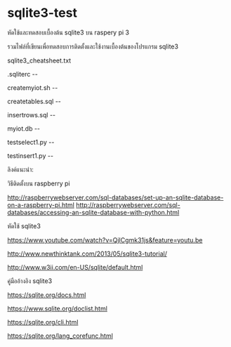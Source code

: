 # sqlite3-test
หัดใช้และทดสอบเบื้องต้น sqlite3 บน raspery pi 3

รวมไฟล์ที่เขียนเพื่อทดสอบการติดตั้งและใช้งานเบื้องต้นของโปรแกรม sqlite3

sqlite3_cheatsheet.txt

.sqliterc --

createmyiot.sh -- 

createtables.sql --

insertrows.sql --

myiot.db --       

testselect1.py  --

testinsert1.py  --





ลิงค์แนะนำ:

วิธีติดตั้งบน raspberry pi

http://raspberrywebserver.com/sql-databases/set-up-an-sqlite-database-on-a-raspberry-pi.html
http://raspberrywebserver.com/sql-databases/accessing-an-sqlite-database-with-python.html

หัดใช้ sqlite3

https://www.youtube.com/watch?v=QjICgmk31js&feature=youtu.be

http://www.newthinktank.com/2013/05/sqlite3-tutorial/

http://www.w3ii.com/en-US/sqlite/default.html

คู่มืออ้างอิง sqlite3

https://sqlite.org/docs.html

https://www.sqlite.org/doclist.html

https://sqlite.org/cli.html

https://sqlite.org/lang_corefunc.html


